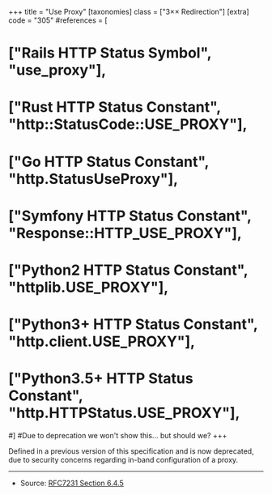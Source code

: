 +++
title = "Use Proxy"
[taxonomies]
class = ["3&times;&times; Redirection"]
[extra]
code = "305"
#references = [
#   ["Rails HTTP Status Symbol", "use_proxy"],
#   ["Rust HTTP Status Constant", "http::StatusCode::USE_PROXY"],
#   ["Go HTTP Status Constant", "http.StatusUseProxy"],
#   ["Symfony HTTP Status Constant", "Response::HTTP_USE_PROXY"],
#   ["Python2 HTTP Status Constant", "httplib.USE_PROXY"],
#   ["Python3+ HTTP Status Constant", "http.client.USE_PROXY"],
#   ["Python3.5+ HTTP Status Constant", "http.HTTPStatus.USE_PROXY"],
#]
#Due to deprecation we won't show this... but should we?
+++

Defined in a previous version of this specification and is now deprecated, due to security concerns regarding in-band configuration of a proxy.

---

* Source: [RFC7231 Section 6.4.5][1]

[1]: <http://tools.ietf.org/html/rfc7231#section-6.4.5>

